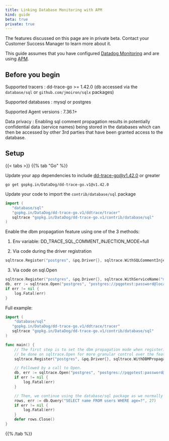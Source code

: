 ```yaml
---
title: Linking Database Monitoring with APM
kind: guide
beta: true
private: true
---
```


<div class="alert alert-warning">
The features discussed on this page are in private beta. Contact your Customer Success Manager to learn more about it.
</div>

This guide assumes that you have configured [Datadog Monitoring](/database_monitoring/#getting-started) and are using [APM](/tracing/).

## Before you begin

Supported tracers
: dd-trace-go >= 1.42.0 (db accessed via the `database/sql` or `github.com/jmoiron/sqlx` packages)

Supported databases
: mysql or postgres

Supported Agent versions
: 7.36.1+

Data privacy
: Enabling sql comment propagation results in potentially confidential data (service names) being stored in the databases which can then be accessed by other 3rd parties that have been granted access to the database.

## Setup

{{< tabs >}}
{{% tab "Go" %}}

Update your app dependencies to include dd-trace-go@v1.42.0 or greater
```
go get gopkg.in/DataDog/dd-trace-go.v1@v1.42.0
```

Update your code to import the `contrib/database/sql` package
```go
import (
   "database/sql"
   "gopkg.in/DataDog/dd-trace-go.v1/ddtrace/tracer"
   sqltrace "gopkg.in/DataDog/dd-trace-go.v1/contrib/database/sql"
)
```

Enable the dbm propagation feature using one of the 3 methods:
1. Env variable: 
DD_TRACE_SQL_COMMENT_INJECTION_MODE=full

2. Via code during the driver registration
```go
sqltrace.Register("postgres", &pq.Driver{}, sqltrace.WithSQLCommentInjection(tracer.SQLInjectionModeFull), sqltrace.WithServiceName("my-db-service"))
```

3. Via code on sql.Open
```go
sqltrace.Register("postgres", &pq.Driver{}, sqltrace.WithServiceName("my-db-service"))
db, err := sqltrace.Open("postgres", "postgres://pqgotest:password@localhost/pqgotest?sslmode=disable", sqltrace.WithSQLCommentInjection(tracer.SQLInjectionModeFull))
if err != nil {
	log.Fatal(err)
}
```

Full example:
```go
import (
    "database/sql"
   "gopkg.in/DataDog/dd-trace-go.v1/ddtrace/tracer"
   sqltrace "gopkg.in/DataDog/dd-trace-go.v1/contrib/database/sql"
)

func main() {
    // The first step is to set the dbm propagation mode when registering the driver. Note that this can also
	// be done on sqltrace.Open for more granular control over the feature.
	sqltrace.Register("postgres", &pq.Driver{}, sqltrace.WithDBMPropagation(tracer.DBMPropagationModeFull))

	// Followed by a call to Open.
	db, err := sqltrace.Open("postgres", "postgres://pqgotest:password@localhost/pqgotest?sslmode=disable")
	if err != nil {
		log.Fatal(err)
	}

	// Then, we continue using the database/sql package as we normally would, with tracing.
	rows, err := db.Query("SELECT name FROM users WHERE age=?", 27)
	if err != nil {
		log.Fatal(err)
	}
	defer rows.Close()
}
```
{{% /tab %}}


